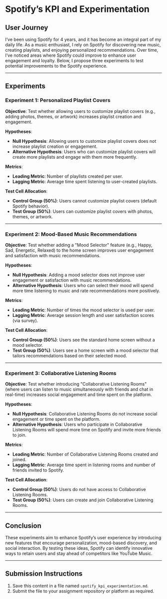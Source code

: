 # Spotify’s KPI and Experimentation

## User Journey

I’ve been using Spotify for 4 years, and it has become an integral part of my daily life. As a music enthusiast, I rely on Spotify for discovering new music, creating playlists, and enjoying personalized recommendations. Over time, I’ve noticed areas where Spotify could improve to enhance user engagement and loyalty. Below, I propose three experiments to test potential improvements to the Spotify experience.

---

## Experiments

### Experiment 1: Personalized Playlist Covers
**Objective**: Test whether allowing users to customize playlist covers (e.g., adding photos, themes, or artwork) increases playlist creation and engagement.

**Hypotheses**:
- **Null Hypothesis**: Allowing users to customize playlist covers does not increase playlist creation or engagement.
- **Alternative Hypothesis**: Users who can customize playlist covers will create more playlists and engage with them more frequently.

**Metrics**:
- **Leading Metric**: Number of playlists created per user.
- **Lagging Metric**: Average time spent listening to user-created playlists.

**Test Cell Allocation**:
- **Control Group (50%)**: Users cannot customize playlist covers (default Spotify behavior).
- **Test Group (50%)**: Users can customize playlist covers with photos, themes, or artwork.

---

### Experiment 2: Mood-Based Music Recommendations
**Objective**: Test whether adding a "Mood Selector" feature (e.g., Happy, Sad, Energetic, Relaxed) to the home screen improves user engagement and satisfaction with music recommendations.

**Hypotheses**:
- **Null Hypothesis**: Adding a mood selector does not improve user engagement or satisfaction with music recommendations.
- **Alternative Hypothesis**: Users who can select their mood will spend more time listening to music and rate recommendations more positively.

**Metrics**:
- **Leading Metric**: Number of times the mood selector is used per user.
- **Lagging Metric**: Average session length and user satisfaction scores (via survey).

**Test Cell Allocation**:
- **Control Group (50%)**: Users see the standard home screen without a mood selector.
- **Test Group (50%)**: Users see a home screen with a mood selector that tailors recommendations based on their selected mood.

---

### Experiment 3: Collaborative Listening Rooms
**Objective**: Test whether introducing "Collaborative Listening Rooms" (where users can listen to music simultaneously with friends and chat in real-time) increases social engagement and time spent on the platform.

**Hypotheses**:
- **Null Hypothesis**: Collaborative Listening Rooms do not increase social engagement or time spent on the platform.
- **Alternative Hypothesis**: Users who participate in Collaborative Listening Rooms will spend more time on Spotify and invite more friends to join.

**Metrics**:
- **Leading Metric**: Number of Collaborative Listening Rooms created and joined.
- **Lagging Metric**: Average time spent in listening rooms and number of friends invited to Spotify.

**Test Cell Allocation**:
- **Control Group (50%)**: Users do not have access to Collaborative Listening Rooms.
- **Test Group (50%)**: Users can create and join Collaborative Listening Rooms.

---

## Conclusion

These experiments aim to enhance Spotify’s user experience by introducing new features that encourage personalization, mood-based discovery, and social interaction. By testing these ideas, Spotify can identify innovative ways to retain users and stay ahead of competitors like YouTube Music.

---

## Submission Instructions
1. Save this content in a file named `spotify_kpi_experimentation.md`.
2. Submit the file to your assignment repository or platform as required.